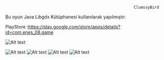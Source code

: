                                                             ClumssyBird
                                                            
Bu oyun Java Libgdx Kütüphanesi kullanılarak yapılmıştır.

PlayStore :https://play.google.com/store/apps/details?id=com.enes_08.game

![Alt text](https://lh3.googleusercontent.com/eEjTpFd1wobx6SIU6lIA4qpxbcGC_E6qyyjpDO4aNUmiUoxF0R_Vxz1jcL-7lH6enJYL=w1366-h657-rw "Optional title")

![Alt text](https://lh3.googleusercontent.com/hN-ivliCOS_2o5zXh_26PG5CVaSbF09g3hS5_ZAPjlCmubZDXHmVSgxzOViWl_jo6124=w1366-h657-rw "Optional title")
![Alt text](https://lh3.googleusercontent.com/jplqOSrEnm94iioQCftqQWJh8FKfWlpy_BxGAo2VLzFkTT8RtM-Opu2zQ15zx2BMM20=w1366-h657-rw
 "Optional title")
![Alt text](https://lh3.googleusercontent.com/5QhjkaUS9KBb0LjRSUZf2LmGfhFMo1cwg7OiFHEz3Hkfdc177GEbuZH_sQ-jX_2jyw=w1366-h657-rw
"Optional title")
![Alt text](https://lh3.googleusercontent.com/aU3zHWwmXvplYUobr4CskeT2nP795LgKgoU4wEoIK_mFgiTqsB51HTTI7V_WDI3dBvA=w1366-h657-rw
 "Optional title")
